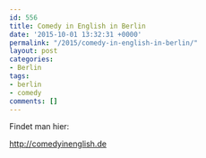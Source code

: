 ```yaml
---
id: 556
title: Comedy in English in Berlin
date: '2015-10-01 13:32:31 +0000'
permalink: "/2015/comedy-in-english-in-berlin/"
layout: post
categories:
- Berlin
tags:
- berlin
- comedy
comments: []
---
```

Findet man hier:

<http://comedyinenglish.de>